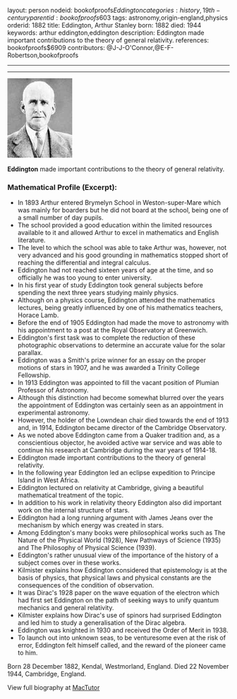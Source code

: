 layout: person
nodeid: bookofproofs$Eddington
categories: history,19th-century
parentid: bookofproofs$603
tags: astronomy,origin-england,physics
orderid: 1882
title: Eddington, Arthur Stanley
born: 1882
died: 1944
keywords: arthur eddington,eddington
description: Eddington made important contributions to the theory of general relativity.
references: bookofproofs$6909
contributors: @J-J-O'Connor,@E-F-Robertson,bookofproofs

---



---

![Eddington.jpg](https://github.com/bookofproofs/bookofproofs.github.io/blob/main/_sources/_assets/images/portraits/Eddington.jpg?raw=true)

**Eddington** made important contributions to the theory of general relativity.

### Mathematical Profile (Excerpt):
* In 1893 Arthur entered Brymelyn School in Weston-super-Mare which was mainly for boarders but he did not board at the school, being one of a small number of day pupils.
* The school provided a good education within the limited resources available to it and allowed Arthur to excel in mathematics and English literature.
* The level to which the school was able to take Arthur was, however, not very advanced and his good grounding in mathematics stopped short of reaching the differential and integral calculus.
* Eddington had not reached sixteen years of age at the time, and so officially he was too young to enter university.
* In his first year of study Eddington took general subjects before spending the next three years studying mainly physics.
* Although on a physics course, Eddington attended the mathematics lectures, being greatly influenced by one of his mathematics teachers, Horace Lamb.
* Before the end of 1905 Eddington had made the move to astronomy with his appointment to a post at the Royal Observatory at Greenwich.
* Eddington's first task was to complete the reduction of these photographic observations to determine an accurate value for the solar parallax.
* Eddington was a Smith's prize winner for an essay on the proper motions of stars in 1907, and he was awarded a Trinity College Fellowship.
* In 1913 Eddington was appointed to fill the vacant position of Plumian Professor of Astronomy.
* Although this distinction had become somewhat blurred over the years the appointment of Eddington was certainly seen as an appointment in experimental astronomy.
* However, the holder of the Lowndean chair died towards the end of 1913 and, in 1914, Eddington became director of the Cambridge Observatory.
* As we noted above Eddington came from a Quaker tradition and, as a conscientious objector, he avoided active war service and was able to continue his research at Cambridge during the war years of 1914-18.
* Eddington made important contributions to the theory of general relativity.
* In the following year Eddington led an eclipse expedition to Principe Island in West Africa.
* Eddington lectured on relativity at Cambridge, giving a beautiful mathematical treatment of the topic.
* In addition to his work in relativity theory Eddington also did important work on the internal structure of stars.
* Eddington had a long running argument with James Jeans over the mechanism by which energy was created in stars.
* Among Eddington's many books were philosophical works such as The Nature of the Physical World (1928), New Pathways of Science (1935) and The Philosophy of Physical Science (1939).
* Eddington's rather unusual view of the importance of the history of a subject comes over in these works.
* Kilmister explains how Eddington considered that epistemology is at the basis of physics, that physical laws and physical constants are the consequences of the condition of observation.
* It was Dirac's 1928 paper on the wave equation of the electron which had first set Eddington on the path of seeking ways to unify quantum mechanics and general relativity.
* Kilmister explains how Dirac's use of spinors had surprised Eddington and led him to study a generalisation of the Dirac algebra.
* Eddington was knighted in 1930 and received the Order of Merit in 1938.
* To launch out into unknown seas, to be venturesome even at the risk of error, Eddington felt himself called, and the reward of the pioneer came to him.

Born 28 December 1882, Kendal, Westmorland, England. Died 22 November 1944, Cambridge, England.

View full biography at [MacTutor](https://mathshistory.st-andrews.ac.uk/Biographies/Eddington/)
